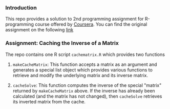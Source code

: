 ### Introduction

This repo provides a solution to 2nd programming assignment for R-programming course
offered by [Coursera](https://class.coursera.org/rprog-034). You can find the original
assignment on the following [link](https://class.coursera.org/rprog-034/wiki/Week_3)

### Assignment: Caching the Inverse of a Matrix

The repo contains one R script `cachematrix.R` which provides two functions

1.  `makeCacheMatrix`: This function accepts a matrix as an argument 
     and generates a special list object which provides various functions 
     to retrieve and modify the underlying matrix and its inverse matrix.

2.  `cacheSolve`: This function computes the inverse of the special
    "matrix" returned by `makeCacheMatrix` above. If the inverse has
    already been calculated (and the matrix has not changed), then
    `cacheSolve` retrieves its inverted matrix from the cache.

